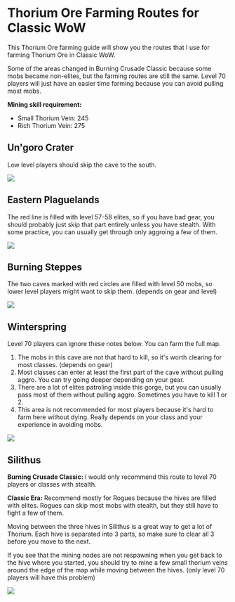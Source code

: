 # Thorium Ore Farming Routes for Classic WoW

This Thorium Ore farming guide will show you the routes that I use for farming Thorium Ore in Classic WoW.

Some of the areas changed in Burning Crusade Classic because some mobs became non-elites, but the farming routes are still the same. Level 70 players will just have an easier time farming because you can avoid pulling most mobs.

**Mining skill requirement:**

*   Small Thorium Vein: 245
*   Rich Thorium Vein: 275

## Un'goro Crater

Low level players should skip the cave to the south.

![](/images/classic/classic-wow-thorium-farming-ungoro.jpg)

## Eastern Plaguelands

The red line is filled with level 57-58 elites, so if you have bad gear, you should probably just skip that part entirely unless you have stealth. With some practice, you can usually get through only aggroing a few of them.

![](/images/classic/classic-wow-thorium-farming-eastern.jpg)

## Burning Steppes

The two caves marked with red circles are filled with level 50 mobs, so lower level players might want to skip them. (depends on gear and level)

![](/images/classic/classic-wow-thorium-farming-burning.jpg)

## Winterspring

Level 70 players can ignore these notes below. You can farm the full map.

1.  The mobs in this cave are not that hard to kill, so it's worth clearing for most classes. (depends on gear)
2.  Most classes can enter at least the first part of the cave without pulling aggro. You can try going deeper depending on your gear.
3.  There are a lot of elites patroling inside this gorge, but you can usually pass most of them without pulling aggro. Sometimes you have to kill 1 or 2.
4.  This area is not recommended for most players because it's hard to farm here without dying. Really depends on your class and your experience in avoiding mobs.

![](/images/classic/classic-wow-thorium-farming-winterspring.jpg)

## Silithus

**Burning Crusade Classic:** I would only recommend this route to level 70 players or classes with stealth.

**Classic Era:** Recommend mostly for Rogues because the hives are filled with elites. Rogues can skip most mobs with stealth, but they still have to fight a few of them.

Moving between the three hives in Silithus is a great way to get a lot of Thorium. Each hive is separated into 3 parts, so make sure to clear all 3 before you move to the next.

If you see that the mining nodes are not respawning when you get back to the hive where you started, you should try to mine a few small thorium veins around the edge of the map while moving between the hives. (only level 70 players will have this problem)

![](/images/classic/classic-wow-thorium-farming-silithus.jpg)